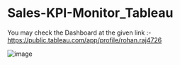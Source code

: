 # Sales-KPI-Monitor_Tableau

You may check the Dashboard at the given link :- 
https://public.tableau.com/app/profile/rohan.raj4726

![image](https://user-images.githubusercontent.com/45537352/152030302-40ab6627-313c-41b8-b0d1-5e406c30986b.png)
